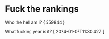 # Fuck the rankings

Who the hell am I?
{ 559844 }

What fucking year is it?
[ 2024-01-07T11:30:42Z ]
